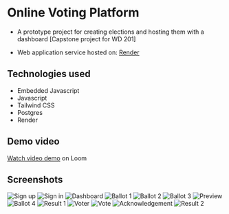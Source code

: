 # Online Voting Platform

- A prototype project for creating elections and hosting them with a dashboard [Capstone project for WD 201] 

- Web application service hosted on: [Render](https://online-voting-platform-aravind.onrender.com/)

## Technologies used

- Embedded Javascript
- Javascript
- Tailwind CSS
- Postgres
- Render

## Demo video
[Watch video demo](https://www.loom.com/share/0250ee8da63c4217a1d502e2358ae921) on Loom

## Screenshots

![Sign up](docs/signup.png)
![Sign in](docs/signin.png)
![Dashboard](docs/dashboard.png)
![Ballot 1](docs/ballot1.png)
![Ballot 2](docs/ballot2.png)
![Ballot 3](docs/ballot3.png)
![Preview](docs/preview.png)
![Ballot 4](docs/ballot4.png)
![Result 1](docs/result1.png)
![Voter](docs/voter.png)
![Vote](docs/vote.png)
![Acknowledgement](docs/acknowledgement.png)
![Result 2](docs/result2.png)